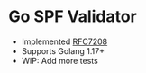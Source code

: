 # Go SPF Validator

- Implemented [RFC7208](https://datatracker.ietf.org/doc/html/rfc7208)
- Supports Golang 1.17+
- WIP: Add more tests

